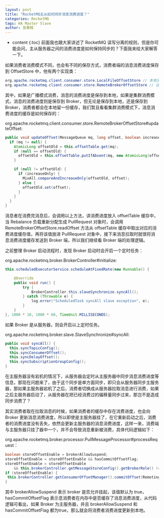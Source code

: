 ```yaml
---
layout: post
title: "RocketMQ主从如何同步消息消费进度？"
categories: RocketMQ
tags: HA Master Slave 
author: 张乘辉
---
```


* content
{:toc}
前面我也跟大家讲述了 RocketMQ 读写分离的规则，但是你可能会问，主从服务器之间的消费进度是如何保持同步的？下面我来给大家解答一下。









如果消费者消费模式不同，也会有不同的保存方式，消费者端的消息消费进度保存到 OffsetStore 中，他有两个实现类：

```java
org.apache.rocketmq.client.consumer.store.LocalFileOffsetStore // 本地消费进度保存实现
org.apache.rocketmq.client.consumer.store.RemoteBrokerOffsetStore // 远程消费进度保存实现
```

其中，如果是广播模式消费，消息的消费进度是保存到本地，如果是集群消费模式，消息的消费进度则是保存到 Broker，但无论是保存到本地，还是保存到 Broker，消费者都会在本地留一份缓存，我们暂且看看集群消费模式下，消息消费进度的缓存是如何保存的：

org.apache.rocketmq.client.consumer.store.RemoteBrokerOffsetStore#updateOffset:

```java
public void updateOffset(MessageQueue mq, long offset, boolean increaseOnly) {
  if (mq != null) {
    AtomicLong offsetOld = this.offsetTable.get(mq);
    if (null == offsetOld) {
      offsetOld = this.offsetTable.putIfAbsent(mq, new AtomicLong(offset));
    }

    if (null != offsetOld) {
      if (increaseOnly) {
        MixAll.compareAndIncreaseOnly(offsetOld, offset);
      } else {
        offsetOld.set(offset);
      }
    }
  }
}
```

消息者在消费完消息后，会调用以上方法，讲消费进度放入 offsetTable 缓存中，当 Rebalance 负载重新分配生成 PullRequest 对象时，会调用 RemoteBrokerOffsetStore.readOffset 方法从 offsetTable 缓存中取出对应的消费进度缓存值，再将该值放进 PullRequest 对象中，接下来消息拉取时就很将消息消费进度缓存发送到 Broker 端，所以我们继续看 Broker 端的处理逻辑。

之前整理 Broker 启动流程时，发现 Broker 启动时会开启一个定时任务：

org.apache.rocketmq.broker.BrokerController#initialize:

```java
this.scheduledExecutorService.scheduleAtFixedRate(new Runnable() {

    @Override
    public void run() {
        try {
            BrokerController.this.slaveSynchronize.syncAll();
        } catch (Throwable e) {
            log.error("ScheduledTask syncAll slave exception", e);
        }
    }
}, 1000 * 10, 1000 * 60, TimeUnit.MILLISECONDS);
```

如果 Broker 是从服务器，则会开启以上定时任务。

org.apache.rocketmq.broker.slave.SlaveSynchronize#syncAll:

```java
public void syncAll() {
  this.syncTopicConfig();
  this.syncConsumerOffset();
  this.syncDelayOffset();
  this.syncSubscriptionGroupConfig();
}
```

在主服务器没有宕机的情况下，从服务器会定时从主服务器中同步消息消费进度等信息，那现在问题来了，由于这个同步是单方面同步，即只会从服务器同步主服务器，那如果主服务器宕机了之后，消费者切换成从服务器拉取消息进行消费，如果之后主服务器启动了，从服务器在把已经消费过的偏移量同步过来，那岂不是造成同步消费了？

其实消费者取在拉取消息的时候，如果消费者的缓存中存在消费进度，也会向 Broker 更新消息消费进度，所以即使是主服务器挂了，在它重新启动之后，消费者的消费进度没有丢失，依然会更新主服务器的消息消费进度，这样一来，消费端与主服务器只挂了器中一个，并不会导致消息重新被消费，具体代码逻辑如下：

org.apache.rocketmq.broker.processor.PullMessageProcessor#processRequest：

```java
boolean storeOffsetEnable = brokerAllowSuspend;
storeOffsetEnable = storeOffsetEnable && hasCommitOffsetFlag;
storeOffsetEnable = storeOffsetEnable
    && this.brokerController.getMessageStoreConfig().getBrokerRole() != BrokerRole.SLAVE;
if (storeOffsetEnable) {
 this.brokerController.getConsumerOffsetManager().commitOffset(RemotingHelper.parseChannelRemoteAddr(channel), requestHeader.getConsumerGroup(), requestHeader.getTopic(), requestHeader.getQueueId(), requestHeader.getCommitOffset());
}
```

其中 brokerAllowSuspend 表示 broker 是否允许挂起，该值默认为 true，hasCommitOffsetFlag 表示息消费者在内存中是否缓存了消息消费进度，从代码逻辑可看出，如果 Broker 为主服务器，并且 brokerAllowSuspend 和 hasCommitOffsetFlag 都为true，那么就会将消费者消费进度更新到本地。

